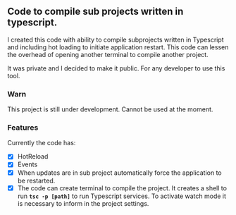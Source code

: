 ## Code to compile sub projects written in typescript.
I created this code with ability to compile subprojects written in Typescript and including hot loading to initiate application restart. This code can lessen the overhead of opening another terminal to compile another project.

It was private and I decided to make it public. For any developer to use this tool.

### Warn
This project is still under development. Cannot be used at the moment.

### Features
Currently the code has:
- [X] HotReload
- [X] Events
- [X] When updates are in sub project automatically force the application to be restarted.
- [X] The code can create terminal to compile the project.  It creates a shell to run **`tsc -p [path]`** to run Typescript services. To activate watch mode it is necessary to inform in the project settings.
